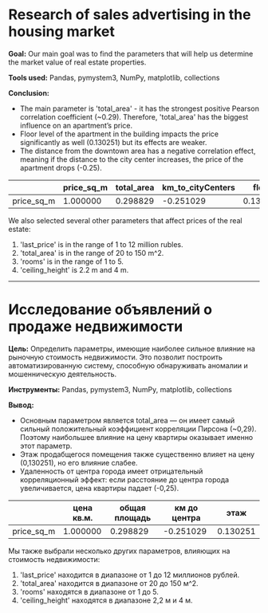 # Research of sales advertising in the housing market 

**Goal:** 
Our main goal was to find the parameters that will help us determine the market value of real estate properties. 

**Tools used:** 
Pandas, pymystem3, NumPy, matplotlib, collections

**Conclusion:** 
* The main parameter is 'total_area' - it has the strongest positive Pearson correlation coefficient (~0.29). Therefore, 'total_area' has the biggest influence on an apartment’s price. 
* Floor level of the apartment in the building impacts the price significantly as well (0.130251) but its effects are weaker. 
* The distance from the downtown area has a negative correlation effect, meaning if the distance to the city center increases, the price of the apartment drops (-0.25).

||price_sq_m	|total_area	|km_to_cityCenters	|floor|
|---|---|---|---|--|
|price_sq_m	|1.000000	|0.298829	|-0.251029	|0.130251|

We also selected several other parameters that affect prices of the real estate:
1. 'last_price' is in the range of 1 to 12 million rubles.<br>
2. 'total_area' is in the range of 20 to 150 m^2.<br>
3. 'rooms' is in the range of 1 to 5.<br>
4. 'ceiling_height' is 2.2 m and 4 m.<br>

------------------------------------------------------------------------------------------------------------------------------------------------------------------------------
# Исследование объявлений о продаже недвижимости

**Цель:**
Определить параметры, имеющие наиболее сильное влияние на рыночную стоимость недвижимости. Это позволит построить автоматизированную систему, способную обнаруживать аномалии и мошенническую деятельность.

**Инструменты:**
Pandas, pymystem3, NumPy, matplotlib, collections

**Вывод:** 
* Основным параметром является total_area — он имеет самый сильный положительный коэффициент корреляции Пирсона (~0,29). Поэтому наибольшее влияние на цену квартиры оказывает именно этот параметр. 
* Этаж продабщегося помещения также существенно влияет на цену (0,130251), но его влияние слабее. 
* Удаленность от центра города имеет отрицательный корреляционный эффект: если расстояние до центра города увеличивается, цена квартиры падает (-0,25).

||цена кв.м. |общая площадь |км до центра |этаж|
|---|---|---|---|--|
|price_sq_m |1.000000 |0.298829 |-0.251029 |0.130251|

Мы также выбрали несколько других параметров, влияющих на стоимость недвижимости:
1. 'last_price' находится в диапазоне от 1 до 12 миллионов рублей.<br>
2. 'total_area' находится в диапазоне от 20 до 150 м^2.<br>
3. 'rooms' находятся в диапазоне от 1 до 5.<br>
4. 'ceiling_height' находятся в диапазоне  2,2 м и 4 м.<br>
